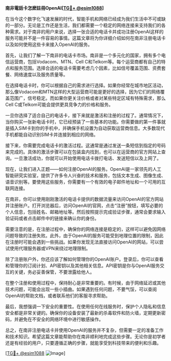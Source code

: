 **南非電話卡怎麽註冊OpenAI[[TG💪+ @esim1088](https://t.me/s/esim1088)]**

在当今这个数字化飞速发展的时代，智能手机和网络已经成为我们生活中不可或缺的一部分。无论是工作还是生活，我们都需要一个稳定的网络连接来支持我们的各种需求。对于南非的用户来说，选择一张合适的电话卡并成功注册OpenAI这样的服务可能并不是一件容易的事情。这篇文章将为你详细介绍如何在南非注册电话卡以及如何使用这些卡来接入OpenAI的服务。

首先，让我们了解一下南非的电话卡市场。南非是一个多元化的国家，拥有多个电信运营商，包括Vodacom、MTN、Cell C和Telkom等。每个运营商都有自己的特点和服务范围。选择合适的电话卡需要考虑几个因素，比如信号覆盖范围、资费套餐、网络速度以及服务质量等。

在选择电话卡时，你可以根据自己的需求进行选择。如果你经常在城市地区活动，那么像Vodacom和MTN这样的大型运营商可能是更好的选择，因为它们的网络覆盖范围广，信号稳定。而如果你更关注价格或者对某些特定区域有特殊需求，那么Cell C或Telkom可能会提供更具竞争力的价格和服务。

一旦你选择了适合自己的电话卡，接下来就是激活和注册的过程了。通常情况下，当你购买一张新电话卡时，它已经预装了一些基本的功能。你需要做的第一件事就是插入SIM卡到你的手机中，并确保手机设置为自动获取运营商信息。大多数现代手机都能自动识别SIM卡并连接到相应的网络。

接下来，你需要完成电话卡的激活过程。这通常是通过发送一条短信到指定的号码来完成的。具体的激活步骤可以在包装盒内找到，也可以在运营商的官方网站上查询。一旦激活成功，你就可以开始使用电话卡拨打电话、发送短信以及上网了。

现在，让我们进入正题——如何注册OpenAI的服务。OpenAI是一家领先的人工智能研究实验室，提供了许多令人兴奋的技术和服务，包括文本生成、图像生成、语音识别等。要使用这些服务，你需要有一个有效的电子邮件地址和一个可用的互联网连接。

在南非，你可以使用刚刚激活的电话卡提供的数据流量来访问OpenAI的官方网站并注册账户。打开浏览器后，访问OpenAI的官网，点击“注册”按钮，填写必要的个人信息，包括姓名、邮箱地址等。然后按照提示完成验证步骤，通常会要求输入验证码或者点击邮件中的链接来确认你的身份。

需要注意的是，在注册过程中，确保你的网络连接是稳定的，这样可以避免因网络问题导致的注册失败。此外，由于OpenAI的服务可能受到地理位置的限制，因此在注册时可能会遇到一些挑战。如果你发现无法直接访问OpenAI的网站，可以尝试使用代理服务器或VPN来绕过地理限制。

除了注册账户外，你还应该了解如何管理你的OpenAI账户。登录后，你可以查看和管理你的订阅计划、API密钥以及其他相关信息。API密钥是你与OpenAI服务交互的关键，务必妥善保管，不要泄露给他人。

在整个注册和使用过程中，保持耐心是非常重要的。有时候，由于网络延迟或其他技术问题，可能会出现一些小插曲。如果遇到任何问题，不要气馁，可以查阅OpenAI的帮助文档，或者联系他们的客服寻求帮助。

最后，我想强调一下安全的重要性。在使用任何在线服务时，保护个人隐私和信息安全都是非常关键的。确保你的设备安装了最新的杀毒软件和防火墙，定期更新密码，并避免在不安全的网络环境中进行敏感操作。

总之，在南非注册电话卡并使用OpenAI的服务并不复杂，但需要一定的准备工作和技术知识。希望这篇文章能帮助你在南非顺利地完成这些步骤。无论你是初学者还是有经验的用户，只要遵循正确的步骤，就能享受到科技带来的便利和乐趣。

[[TG💪+ @esim1088](https://t.me/s/esim1088) ![Image](https://i.postimg.cc/4NQfJmqS/Snipaste-2025-05-13-00-14-12.png)]
